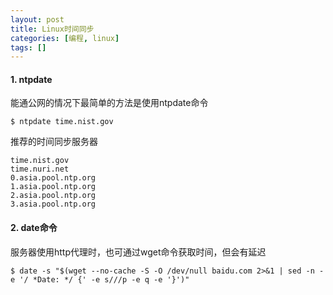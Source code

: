 ```yaml
---
layout: post
title: Linux时间同步
categories: [编程, linux]
tags: []
---
```


>  

#### 1. ntpdate

能通公网的情况下最简单的方法是使用ntpdate命令

```
$ ntpdate time.nist.gov
```

推荐的时间同步服务器

```
time.nist.gov
time.nuri.net
0.asia.pool.ntp.org
1.asia.pool.ntp.org
2.asia.pool.ntp.org
3.asia.pool.ntp.org
```

#### 2. date命令

服务器使用http代理时，也可通过wget命令获取时间，但会有延迟

```
$ date -s "$(wget --no-cache -S -O /dev/null baidu.com 2>&1 | sed -n -e '/ *Date: */ {' -e s///p -e q -e '}')"
```
